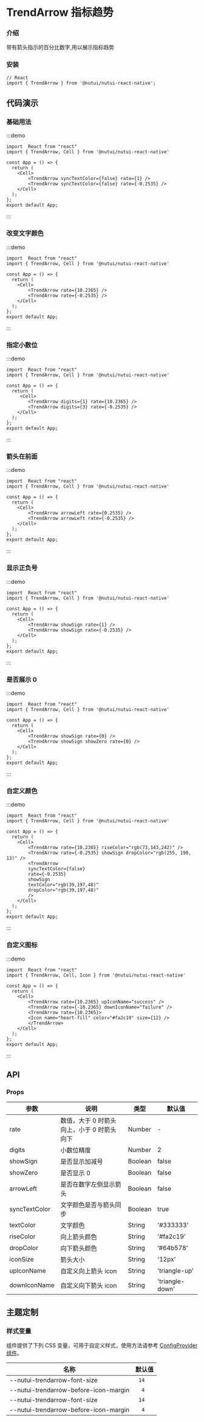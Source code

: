 # TrendArrow 指标趋势

### 介绍

带有箭头指示的百分比数字,用以展示指标趋势

### 安装

```tsx
// React
import { TrendArrow } from '@nutui/nutui-react-native';
```

## 代码演示

### 基础用法

:::demo

```tsx
import  React from "react"
import { TrendArrow, Cell } from '@nutui/nutui-react-native'

const App = () => {
  return (
    <Cell>
        <TrendArrow syncTextColor={false} rate={1} />
        <TrendArrow syncTextColor={false} rate={-0.2535} />
    </Cell>
  );
};
export default App;
```

:::

### 改变文字颜色

:::demo

```tsx
import  React from "react"
import { TrendArrow, Cell } from '@nutui/nutui-react-native'

const App = () => {
  return (
    <Cell>
        <TrendArrow rate={10.2365} />
        <TrendArrow rate={-0.2535} />
    </Cell>
  );
};
export default App;
```

:::

### 指定小数位

:::demo

```tsx
import  React from "react"
import { TrendArrow, Cell } from '@nutui/nutui-react-native'

const App = () => {
  return (
     <Cell>
        <TrendArrow digits={1} rate={10.2365} />
        <TrendArrow digits={3} rate={-0.2535} />
    </Cell>
  );
};
export default App;
```

:::

### 箭头在前面

:::demo

```tsx
import  React from "react"
import { TrendArrow, Cell } from '@nutui/nutui-react-native'

const App = () => {
  return (
    <Cell>
        <TrendArrow arrowLeft rate={0.2535} />
        <TrendArrow arrowLeft rate={-0.2535} />
    </Cell>
  );
};
export default App;
```

:::

### 显示正负号

:::demo

```tsx
import  React from "react"
import { TrendArrow, Cell } from '@nutui/nutui-react-native'

const App = () => {
  return (
    <Cell>
        <TrendArrow showSign rate={1} />
        <TrendArrow showSign rate={-0.2535} />
    </Cell>
  );
};
export default App;
```

:::

### 是否展示 0

:::demo

```tsx
import  React from "react"
import { TrendArrow, Cell } from '@nutui/nutui-react-native'

const App = () => {
  return (
    <Cell>
        <TrendArrow showSign rate={0} />
        <TrendArrow showSign showZero rate={0} />
    </Cell>
  );
};
export default App;
```

:::

### 自定义颜色

:::demo

```tsx
import  React from "react"
import { TrendArrow, Cell } from '@nutui/nutui-react-native'

const App = () => {
  return (
    <Cell>
        <TrendArrow rate={10.2365} riseColor="rgb(73,143,242)" />
        <TrendArrow rate={-0.2535} showSign dropColor="rgb(255, 190, 13)" />
        <TrendArrow
        syncTextColor={false}
        rate={-0.2535}
        showSign
        textColor="rgb(39,197,48)"
        dropColor="rgb(39,197,48)"
        />
    </Cell>
  );
};
export default App;
```

:::

### 自定义图标

:::demo

```tsx
import  React from "react"
import { TrendArrow, Cell, Icon } from '@nutui/nutui-react-native'

const App = () => {
  return (
    <Cell>
        <TrendArrow rate={10.2365} upIconName="success" />
        <TrendArrow rate={-10.2365} downIconName="failure" />
        <TrendArrow rate={10.2365}>
        <Icon name="heart-fill" color="#fa2c19" size={12} />
        </TrendArrow>
    </Cell>
  );
};
export default App;
```

:::

## API

### Props

| 参数          | 说明                                       | 类型    | 默认值          |
| ------------- | ------------------------------------------ | ------- | --------------- |
| rate          | 数值，大于 0 时箭头向上，小于 0 时箭头向下 | Number  | -               |
| digits        | 小数位精度                                 | Number  | 2               |
| showSign      | 是否显示加减号                             | Boolean | false           |
| showZero      | 是否显示 0                                 | Boolean | false           |
| arrowLeft     | 是否在数字左侧显示箭头                     | Boolean | false           |
| syncTextColor | 文字颜色是否与箭头同步                     | Boolean | true            |
| textColor     | 文字颜色                                   | String  | '#333333'       |
| riseColor     | 向上箭头颜色                               | String  | '#fa2c19'       |
| dropColor     | 向下箭头颜色                               | String  | ‘#64b578’       |
| iconSize      | 箭头大小                                   | String  | '12px'          |
| upIconName    | 自定义向上箭头 icon                        | String  | 'triangle-up'   |
| downIconName  | 自定义向下箭头 icon                        | String  | 'triangle-down' |

## 主题定制

### 样式变量

组件提供了下列 CSS 变量，可用于自定义样式，使用方法请参考 [ConfigProvider 组件](#/zh-CN/component/configprovider)。

| 名称                                  | 默认值 |
| ------------------------------------- | ------ |
| --nutui-trendarrow-font-size          | ` 14`  |
| --nutui-trendarrow-before-icon-margin | `  4`  |
| --nutui-trendarrow-font-size          | ` 14`  |
| --nutui-trendarrow-before-icon-margin | `  4`  |
